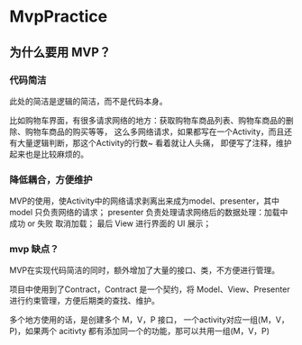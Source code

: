# MvpPractice
## 为什么要用 MVP？
### 代码简洁
此处的简洁是逻辑的简洁，而不是代码本身。

比如购物车界面，有很多请求网络的地方：获取购物车商品列表、购物车商品的删除、购物车商品的购买等等， 这么多网络请求，如果都写在一个Activity，而且还有大量逻辑判断，那这个Activity的行数~  看着就让人头痛， 即便写了注释，维护起来也是比较麻烦的。
### 降低耦合，方便维护
MVP的使用，使Activity中的网络请求剥离出来成为model、presenter，其中 model 只负责网络的请求；
presenter 负责处理请求网络后的数据处理：加载中 成功 or 失败 取消加载；
最后 View 进行界面的 UI 展示；

### mvp 缺点？
MVP在实现代码简洁的同时，额外增加了大量的接口、类，不方便进行管理。

项目中使用到了Contract，Contract 是一个契约，将 Model、View、Presenter 进行约束管理，方便后期类的查找、维护。

多个地方使用的话，是创建多个 M，V，P 接口， 一个activity对应一组(M，V，P)，如果两个 acitivty 都有添加同一个的功能，那可以共用一组(M，V，P)
